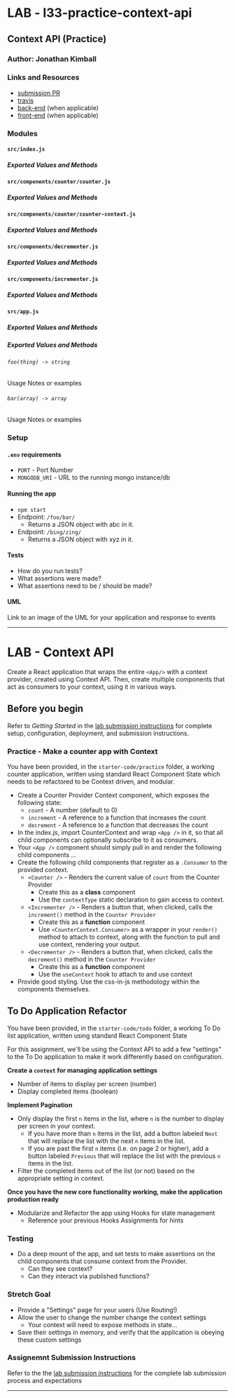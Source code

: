 # LAB - l33-practice-context-api

## Context API (Practice)

### Author: Jonathan Kimball

### Links and Resources

* [submission PR](https://github.com/401-advanced-javascript-kimball/l33-practice-context-api/pull/1)
* [travis](https://travis-ci.com/401-advanced-javascript-kimball/l33-practice-context-api)
* [back-end](http://xyz.com) (when applicable)
* [front-end](http://xyz.com) (when applicable)

### Modules

#### `src/index.js`

##### Exported Values and Methods

#### `src/components/counter/counter.js`

##### Exported Values and Methods

#### `src/components/counter/counter-context.js`

##### Exported Values and Methods

#### `src/components/decrementer.js`

##### Exported Values and Methods

#### `src/components/incrementer.js`

##### Exported Values and Methods

#### `src/app.js`

##### Exported Values and Methods


##### Exported Values and Methods

###### `foo(thing) -> string`
Usage Notes or examples

###### `bar(array) -> array`
Usage Notes or examples

### Setup
#### `.env` requirements
* `PORT` - Port Number
* `MONGODB_URI` - URL to the running mongo instance/db

#### Running the app
* `npm start`
* Endpoint: `/foo/bar/`
  * Returns a JSON object with abc in it.
* Endpoint: `/bing/zing/`
  * Returns a JSON object with xyz in it.
  
#### Tests
* How do you run tests?
* What assertions were made?
* What assertions need to be / should be made?

#### UML
Link to an image of the UML for your application and response to events

----------

# LAB - Context API

Create a React application that wraps the entire `<App/>` with a context provider, created using Context API. Then, create multiple components that act as consumers to your context, using it in various ways.

## Before you begin
Refer to *Getting Started*  in the [lab submission instructions](../../../reference/submission-instructions/labs/README.md) for complete setup, configuration, deployment, and submission instructions.


### Practice - Make a counter app with Context
You have been provided, in the `starter-code/practice` folder, a working counter application, written using standard React Component State which needs to be refactored to be Context driven, and modular.

* Create a Counter Provider Context component, which exposes the following state:
  * `count` - A number (default to 0)
  * `increment` - A reference to a function that increases the count
  * `decrement` - A reference to a function that decreases the count
* In the index.js, import CounterContext and wrap `<App />` in it, so that all child components can optionally subscribe to it as consumers.
* Your `<App />` component should simply pull in and render the following child components ...
* Create the following child components that register as a `.Consumer` to the provided context.
  * `<Counter />` - Renders the current value of `count` from the Counter Provider
    * Create this as a **class** component
    * Use the `contextType` static declaration to gain access to context.
  * `<Incrementer />` - Renders a button that, when clicked, calls the `increment()` method in the `Counter Provider`
    * Create this as a **function** component
    * Use `<CounterContext.Consumer>` as a wrapper in your `render()` method to attach to context, along with the function to pull and use context, rendering your output.
  * `<Decrementer />` - Renders a button that, when clicked, calls the `decrement()` method in the `Counter Provider`
    * Create this as a **function** component
    * Use the `useContext` hook to attach to and use context
* Provide good styling. Use the css-in-js methodology within the components themselves.

## To Do Application Refactor
You have been provided, in the `starter-code/todo` folder, a working To Do list application, written using standard React Component State

For this assignment, we'll be using the Context API to add a few "settings" to the To Do application to make it work differently based on configuration.

**Create a `context` for managing application settings**

* Number of items to display per screen (number)
* Display completed items (boolean)

**Implement Pagination**
  
* Only display the first `n` items in the list, where `n` is the number to display per screen in your context.
  * If you have more than `n` items in the list, add a button labeled `Next` that will replace the list with the next `n` items in the list.
  * If you are past the first `n` items (i.e. on page 2 or higher), add a button labeled `Previous` that will replace the list with the previous `n` items in the list.
* Filter the completed items out of the list (or not) based on the appropriate setting in context.

**Once you have the new core functionality working, make the application production ready**

* Modularize and Refactor the app using Hooks for state management
  * Reference your previous Hooks Assignments for hints
  
### Testing
* Do a deep mount of the app, and set tests to make assertions on the child components that consume context from the Provider.
  * Can they see context?
  * Can they interact via published functions?

### Stretch Goal
* Provide a "Settings" page for your users (Use Routing!)
* Allow the user to change the number change the context settings
  * Your context will need to expose methods in state...
* Save their settings in memory, and verify that the application is obeying these custom settings

### Assignemnt Submission Instructions
Refer to the the [lab submission instructions](../../../reference/submission-instructions/labs/README.md) for the complete lab submission process and expectations

----------

<!-- 
remote: Create a pull request for 'submission' on GitHub by visiting:
remote:      https://github.com/401-advanced-javascript-kimball/l33-practice-context-api/pull/new/submission
remote:
To github.com:401-advanced-javascript-kimball/l33-practice-context-api.git
 * [new branch]      submission -> submission
Submission Link:
https://github.com/401-advanced-javascript-kimball/l33-practice-context-api/blob/submission/README.md
 -->
